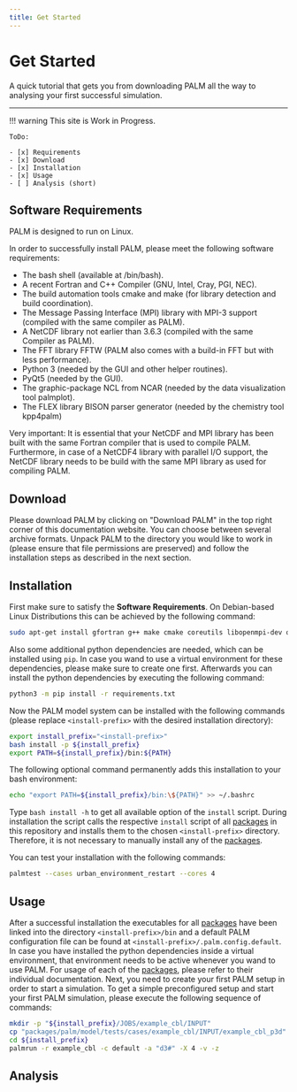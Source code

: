 ```yaml
---
title: Get Started
---
```

# Get Started

A quick tutorial that gets you from downloading PALM all the way to analysing your first successful simulation.

---

!!! warning
    This site is  Work in Progress.

    ToDo:

    - [x] Requirements
    - [x] Download
    - [x] Installation
    - [x] Usage
    - [ ] Analysis (short)

## Software Requirements

PALM is designed to run on Linux.

In order to successfully install PALM, please meet the following software requirements:

- The bash shell (available at /bin/bash).
- A recent Fortran and C++ Compiler (GNU, Intel, Cray, PGI, NEC).
- The build automation tools cmake and make (for library detection and build coordination).
- The Message Passing Interface (MPI) library with MPI-3 support (compiled with the same compiler as PALM).
- A NetCDF library not earlier than 3.6.3 (compiled with the same Compiler as PALM).
- The FFT library FFTW (PALM also comes with a build-in FFT but with less performance).
- Python 3 (needed by the GUI and other helper routines).
- PyQt5 (needed by the GUI).
- The graphic-package NCL from NCAR (needed by the data visualization tool palmplot).
- The FLEX library BISON parser generator (needed by the chemistry tool kpp4palm)


Very important: It is essential that your NetCDF and MPI library has been built with the same Fortran compiler that is used to compile PALM. Furthermore, in case of a NetCDF4 library with parallel I/O support, the NetCDF library needs to be build with the same MPI library as used for compiling PALM.

## Download

Please download PALM by clicking on "Download PALM" in the top right corner of this documentation website. You can choose between several archive formats. Unpack PALM to the directory you would like to work in (please ensure that file permissions are preserved) and follow the installation steps as described in the next section.

## Installation

First make sure to satisfy the **Software Requirements**. On Debian-based Linux Distributions this can be achieved by the following command:

``` bash
sudo apt-get install gfortran g++ make cmake coreutils libopenmpi-dev openmpi-bin libnetcdff-dev netcdf-bin libfftw3-dev python3-pip python3-pyqt5 flex bison ncl-ncarg
```

Also some additional python dependencies are needed, which can be installed using `pip`. In case you wand to use a virtual environment for these dependencies, please make sure to create one first. Afterwards you can install the python dependencies by executing the following command:

``` bash
python3 -m pip install -r requirements.txt
```

Now the PALM model system can be installed with the following commands (please replace `<install-prefix>` with the desired installation directory):

``` bash
export install_prefix="<install-prefix>"
bash install -p ${install_prefix}
export PATH=${install_prefix}/bin:${PATH}
```

The following optional command permanently adds this installation to your bash environment:

``` bash
echo "export PATH=${install_prefix}/bin:\${PATH}" >> ~/.bashrc
```

Type `bash install -h` to get all available option of the `install` script. During installation the script calls the respective `install` script of all [packages](packages) in this repository and installs them to the chosen `<install-prefix>` directory. Therefore, it is not necessary to manually install any of the [packages](packages).

You can test your installation with the following commands:

``` bash
palmtest --cases urban_environment_restart --cores 4
```

## Usage

After a successful installation the executables for all [packages](packages) have been linked into the directory `<install-prefix>/bin` and a default PALM configuration file can be found at `<install-prefix>/.palm.config.default`. In case you have installed the python dependencies inside a virtual environment, that environment needs to be active whenever you wand to use PALM. For usage of each of the [packages](packages), please refer to their individual documentation. Next, you need to create your first PALM setup in order to start a simulation. To get a simple preconfigured setup and start your first PALM simulation, please execute the following sequence of commands:

``` bash
mkdir -p "${install_prefix}/JOBS/example_cbl/INPUT"
cp "packages/palm/model/tests/cases/example_cbl/INPUT/example_cbl_p3d" "${install_prefix}/JOBS/example_cbl/INPUT/"
cd ${install_prefix}
palmrun -r example_cbl -c default -a "d3#" -X 4 -v -z
```

## Analysis

